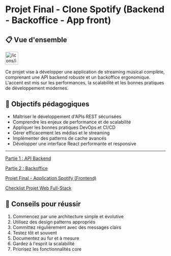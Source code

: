 # Projet Final - Clone Spotify (Backend - Backoffice - App front)

## 📋 Vue d'ensemble

<aside>
<img src="/icons/info-alternate_green.svg" alt="/icons/info-alternate_green.svg" width="40px" />

Ce projet vise à développer une application de streaming musical complète, comprenant une API backend robuste et un backoffice ergonomique. L'accent est mis sur les performances, la scalabilité et les bonnes pratiques de développement modernes.

</aside>

## 🎯 Objectifs pédagogiques

- Maîtriser le développement d'APIs REST sécurisées
- Comprendre les enjeux de performance et de scalabilité
- Appliquer les bonnes pratiques DevOps et CI/CD
- Gérer efficacement les médias et le streaming
- Implémenter des patterns de cache avancés
- Développer une interface React performante et responsive

---

[Partie 1 : API Backend](https://www.notion.so/Partie-1-API-Backend-144858a1a0c3801fb25fd32ae9bae306?pvs=21)

[Partie 2 : Backoffice](https://www.notion.so/Partie-2-Backoffice-144858a1a0c38035b44dd830a8e3768f?pvs=21)

[Projet Final - Application Spotify (Frontend)](https://www.notion.so/Projet-Final-Application-Spotify-Frontend-0774b0c286fe4c7ba0b9cebaa77c5ffb?pvs=21)

[Checklist Projet Web Full-Stack](https://www.notion.so/Checklist-Projet-Web-Full-Stack-144858a1a0c3804ca3fcff77154c0c9e?pvs=21)

## 🚀 Conseils pour réussir

1. Commencez par une architecture simple et évolutive
2. Utilisez des design patterns appropriés
3. Committez régulièrement avec des messages clairs
4. Testez tôt et souvent
5. Documentez au fur et à mesure
6. Gardez à l'esprit la scalabilité
7. Priorisez les fonctionnalités core